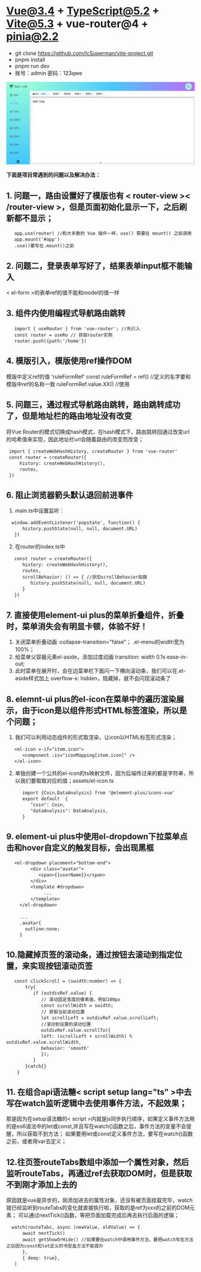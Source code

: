 # Vue@3.4 + TypeScript@5.2 + Vite@5.3 + vue-router@4 + pinia@2.2

- git clone https://github.com/lcSuperman/vite-project.git
- pnpm install
- pnpm run dev
- 账号：admin  密码：123qwe


![项目图例](https://github.com/lcSuperman/vite-project/raw/main/src/assets/shouye.png)

**下面是项目常遇到的问题以及解决办法：**

## 1. 问题一，路由设置好了模版也有 < router-view >< /router-view >，但是页面初始化显示一下，之后刷新都不显示；
```
   app.use(router) //和大多数的 Vue 插件一样，use() 需要在 mount() 之前调用
   app.mount('#app')
   .use()要写在.mount()之前
```
   

## 2. 问题二，登录表单写好了，结果表单input框不能输入
  < el-form >的表单ref的值不能和model的值一样

## 3. 组件内使用编程式导航路由跳转
```
   import { useRouter } from 'vue-router'; //先引入
   const router = useRo // 获取router实例
   router.push({path:'/home'})
```

## 4. 模版引入，模版使用ref操作DOM
   模版中定义ref的值 'ruleFormRef'
   const ruleFormRef = ref()  //定义的名字要和模版中ref的名称一致
   ruleFormRef.value.XX()  //使用

## 5. 问题三，通过程式导航路由跳转，路由跳转成功了，但是地址栏的路由地址没有改变
   将Vue Router的模式切换成hash模式，在hash模式下，路由跳转回通过改变url的哈希值来实现，因此地址栏url会随着路由的改变而改变；
   ``` 
    import { createWebHashHistory, createRouter } from 'vue-router'
    const router = createRouter({
        history: createWebHashHistory(),
        routes,
    })
   ```
    

## 6. 阻止浏览器箭头默认退回前进事件
   1. main.ts中设置监听：
   ```
     window.addEventListener('popstate', function() {
         history.pushState(null, null, document.URL)
      }) 
   ```
     
   2. 在router的index.ts中
   ```
      const router = createRouter({
         history: createWebHashHistory(),
         routes,
         scrollBehavior: () => { //添加scrollBehavior函数
            history.pushState(null, null, document.URL)
         }
      })
   ```
      

## 7. 直接使用element-ui plus的菜单折叠组件，折叠时，菜单消失会有明显卡顿，体验不好！
   1. 关闭菜单折叠动画  :collapse-transition="false"；  .el-menu的width宽为100%；
   2. 给菜单父容器元素el-aside，添加过度动画 transition: width 0.1s ease-in-out;
   3. 此时菜单在展开时，会在边菜单栏下面闪一下横向滚动条，我们可以在.el-aside样式加上 overflow-x: hidden，隐藏掉，就不会闪现滚动条了

## 8. elemnt-ui plus的el-icon在菜单中的遍历渲染展示，由于icon是以组件形式HTML标签渲染，所以是个问题；
   1. 我们可以利用动态组件的形式取渲染，让icon以HTML标签形式渲染；
   ```
      <el-icon v-if="item.icon">
         <component :is="iconMapping[item.icon]" />
      </el-icon>
   ```

   2. 单独创建一个公共的el-icon的ts映射文件，因为后端传过来的都是字符串，所以我们要取取对应的值；assets/el-icon.ts
   ```
         import {Coin,DataAnalysis} from '@element-plus/icons-vue'
         export default  {
            "coin": Coin,
            "dataAnalysis": DataAnalysis,
         }
   ```

## 9. element-ui plus中使用el-dropdown下拉菜单点击和hover自定义的触发目标，会出现黑框
   
   ```
      <el-dropdown placement="bottom-end">
            <div class="avatar">
               <span>{{userName}}</span>
            </div>
            <template #dropdown>
                 ...
            </template>
        </el-dropdown>

        ...
        .avatar{
          outline:none;
        }

   ```
## 10.隐藏掉页签的滚动条，通过按钮去滚动到指定位置，来实现按钮滚动页签
  ```
     const clickScroll = (swidth:number) => {
         try{
            if (outdivRef.value) { 
               // 滚动固定宽度的像素值，例如100px
               const scrollWidth = swidth;
               // 获取当前滚动位置
               let scrollLeft = outdivRef.value.scrollLeft;
               //滚动到设置的滚动位置
               outdivRef.value.scrollTo({
               left: (scrollLeft + scrollWidth) % outdivRef.value.scrollWidth,
               behavior: 'smooth'
               });
            }
         }catch{}
      }
  ```
## 11. 在组合api语法糖< script setup lang="ts" >中去写在watch监听逻辑中去使用事件方法，不起效果；
   那是因为在setup语法糖的< script >内就是js同步执行顺序，如果定义事件方法用的是es6语法中的let或const,并且写在watch()函数之后，事件方法的变量不会提醒，所以获取不到方法；
   如果要用let或const定义事件方法，要写在watch()函数之前，或者用var去定义；
   

## 12.往页签routeTabs数组中添加一个属性对象，然后监听routeTabs，再通过ref去获取DOM时，但是获取不到刚才添加上去的
   原因就是vue是异步的，刚添加进去的属性对象，还没有被页面挂载完毕，watch就已经监听到routeTabs的变化就直接执行啦，获取的是ref为xxx的之前的DOM元素；
   可以通过nextTick()函数，等把页面加载完成后再去执行后面的逻辑；
   ```
     watch(routeTabs, async (newValue, oldValue) => {
         await nextTick()
         await getShowOrHide() //如果要在watch中调用事件方法，要把watch写在方法之后因为const和let定义的书型盒方法不能提升
         },
         { deep: true},
      )
   ```
    